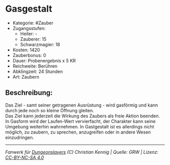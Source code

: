 # Gasgestalt  
- Kategorie: #Zauber  
- Zugangsstufen:  
  - Heiler: -  
  - Zauberer: 15  
  - Schwarzmagier: 18  
- Kosten: 1420  
- Zauberbonus: 0  
- Dauer: Probenergebnis x 5 KR  
- Reichweite: Berühren  
- Abklingzeit: 24 Stunden  
- Art: Zaubern     

## Beschreibung:
Das Ziel - samt seiner getragenen Ausrüstung - wird gasförmig und kann durch jede noch so kleine Öffnung gleiten.<br>Das Ziel kann jederzeit die Wirkung des Zaubers als freie Aktion beenden. In Gasform wird der Laufen-Wert vervierfacht, der Charakter kann seine Umgebung weiterhin wahrnehmen. In Gastgestalt ist es allerdings nicht möglich, zu zaubern, zu sprechen, anzugreifen oder in andere Wesen einzudringen.


___
*Fanwerk für [Dungeonslayers](https://www.dungeonslayers.net/) (C) Christian Kennig | Quelle: GRW | Lizenz: [CC-BY-NC-SA 4.0](https://creativecommons.org/licenses/by-nc-sa/4.0/deed.de)*